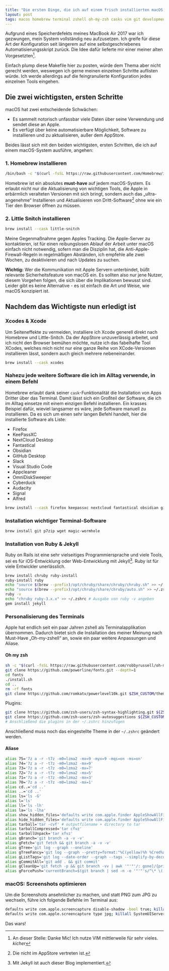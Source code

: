 ```yaml
---
title: "Die ersten Dinge, die ich auf einem frisch installierten macOS einrichte"
layout: post
tags: macos homebrew terminal zshell oh-my-zsh casks vim git development
---
```


Aufgrund eines Speicherdefekts meines MacBook Air 2017 war ich gezwungen, mein System vollständig neu aufzusetzen. Ich greife für diese Art der Konfiguration seit längerem auf eine selbstgeschriebenes Automatisierungsskript zurück. Die Idee dafür lieferte mir einer meiner alten Vorgesetzten[^1].

Einfach plump diese Makefile hier zu posten, würde dem Thema aber nicht gerecht werden, weswegen ich gerne meinen einzelnen Schritte auflisten würde. Ich werde allerdings auf die feingranulierte Konfiguration jedes einzelnen Tools eingehen.

## Die zwei wichtigsten, ersten Schritte

macOS hat zwei entscheidende Schwächen:

- Es sammelt notorisch unfassbar viele Daten über seine Verwendung und sendet diese an Apple.
- Es verfügt über keine automatisierbare Möglichkeit, Software zu installieren und zu aktualisieren, außer dem AppStore.

Beides lässt sich mit den beiden wichtigsten, ersten Schritten, die ich auf einem macOS-System ausführe, angehen:

### 1. Homebrew installieren

```bash
/bin/bash -c "$(curl -fsSL https://raw.githubusercontent.com/Homebrew/install/HEAD/install.sh)"
```

Homebrew ist ein absolutes **must-have** auf jedem macOS-System. Es erlaubt nicht nur die Aktualisierung von wichtigen Tools, die Apple in erbärmlich veralteten Versionen mit sich bringt, sondern auch das „ultra-angenehme“ Installieren und Aktualisieren von Dritt-Software[^3] ohne wie ein Tier den Browser öffnen zu müssen.

### 2. Little Snitch installieren

```bash
brew install --cask little-snitch
```

Meine Gegenmaßnahme gegen Apples Tracking. Die Apple-Server zu kontaktieren, ist für einen reibungslosen Ablauf der Arbeit unter macOS einfach nicht notwendig, sofern man die Disziplin hat, die Anti-Apple-Firewall-Regeln in regelmäßigen Abständen, ich empfehle alle zwei Wochen, zu deaktivieren und nach Updates zu suchen.

**Wichtig:** Wer die Kommunikation mit Apple Servern unterbindet, büßt relevante Sicherheitsfeature von macOS ein. Es sollten also nur jene Nutzer, diesem Vorgehen folgen, die sich über die Implikationen bewusst sind. Leider gibt es keine Alternative - es ist einfach die Art und Weise, wie macOS konzipiert ist.

## Nachdem das Wichtigste nun erledigt ist

### Xcodes & Xcode

Um Seiteneffekte zu vermeiden, installiere ich Xcode generell direkt nach Homebrew und Little-Snitch. Da der AppStore unzuverlässig arbeitet, und ich nicht den Browser bemühen möchte, nutze ich das fabelhafte Tool XCodes, welches mich nicht nur eine ganze Reihe von XCode-Versionen installieren lässt, sondern auch gleich mehrere nebeneinander.

```bash
brew install --cask xcodes
```

### Nahezu jede weitere Software die ich im Alltag verwende, in einem Befehl

Homebrew erlaubt dank seiner `cask`-Funktionalität die Installation von Apps Dritter über das Terminal. Damit lässt sich ein Großteil der Software, die ich im Alltag einsetze mit einem einzigen Befehl installieren. Ein krasses Beispiel dafür, wieviel langsamer es wäre, jede Software manuell zu installieren. Da es sich um einen sehr langen Befehl handelt, hier die installierte Software als Liste:

- Firefox
- KeePassXC
- NextCloud Desktop
- Fantastical
- Obsidian
- GitHub Desktop
- Slack
- Visual Studio Code
- Appcleaner
- OmniDiskSweeper
- Cyberduck
- Audacity
- Signal
- Alfred

```bash
brew install --cask firefox keepassxc nextcloud fantastical obsidian github slack visual-studio-code appcleaner omnidisksweeper cyberduck audacity signal alfred
```

### Installation wichtiger Terminal-Software

```bash
brew install git p7zip wget magic-wormhole
```

### Installation von Ruby & Jekyll

Ruby on Rails ist eine sehr vielseitiges Programmiersprache und viele Tools, sei es für iOS-Entwicklung oder Web-Entwicklung mit Jekyll[^4]. Ruby ist für viele Entwickler unerlässlich.

```bash
brew install chruby ruby-install
ruby-install ruby
echo "source $(brew --prefix)/opt/chruby/share/chruby/chruby.sh" >> ~/.zshrc
echo "source $(brew --prefix)/opt/chruby/share/chruby/auto.sh" >> ~/.zshrc
ruby -v
echo "chruby ruby-3.x.x" >> ~/.zshrc # Ausgabe von ruby -v angeben
gem install jekyll
```

### Personalisierung des Terminals

Apple hat endlich seit ein paar Jahren zshell als Terminalapplikation übernommen. Dadurch bietet sich die Installation des meiner Meinung nach Must-Have „Oh-my-zshell“ an, sowie ein paar weitere Anpassungen und Aliase.

#### Oh my zsh

```bash
sh -c "$(curl -fsSL https://raw.githubusercontent.com/robbyrussell/oh-my-zsh/master/tools/install.sh)"
git clone https://github.com/powerline/fonts.git --depth=1
cd fonts
./install.sh
cd ..
rm -rf fonts
git clone https://github.com/romkatv/powerlevel10k.git $ZSH_CUSTOM/themes/powerlevel10k
```

Plugins:

```bash
git clone https://github.com/zsh-users/zsh-syntax-highlighting.git ${ZSH_CUSTOM:-~/.oh-my-zsh/custom}/plugins/zsh-syntax-highlighting
git clone https://github.com/zsh-users/zsh-autosuggestions ${ZSH_CUSTOM:-~/.oh-my-zsh/custom}/plugins/zsh-autosuggestions
# Anschließend die plugins in der ~/.zshrc hinzufügen
```
Anschließend muss noch das eingestellte Theme in der `~/.zshrc` geändert werden.

#### Aliase

```bash
alias 75='7z a -r -t7z -m0=lzma2 -mx=9 -myx=9 -mqs=on -ms=on'
alias 74='7z a -r -t7z -m0=lzma2 -mx=9'
alias 73='7z a -r -t7z -m0=lzma2 -mx=7'
alias 72='7z a -r -t7z -m0=lzma2 -mx=5'
alias 71='7z a -r -t7z -m0=lzma2 -mx=3'
alias 70='7z a -r -t7z -m0=lzma2 -mx=1'
alias cd..='cd ..'
alias ..='cd ..'
alias ls='ls -G'
alias l='ls'
alias ll='ls -lh'
alias la='ls -lha'
alias show_hidden_files='defaults write com.apple.finder AppleShowAllFiles YES && killall Finder'
alias hide_hidden_files='defaults write com.apple.finder AppleShowAllFiles NO && killall Finder'
alias tarball='tar -cvf' # outputfilename + directory to tar
alias tarballCompressed='tar cfvz'
alias tarballUnpack='tar xfvz'
alias gBranch='git branch -a -v -v'
alias gFetch='git fetch && git branch -a -v -v'
alias gTree='git log --graph --oneline'
alias gTreeFancy='git log --graph --pretty=format:"%C(yellow)%h %Cred%ad %Cblue%an %Cgreen%d %Creset%s" --date=short'
alias gListTags='git log --date-order --graph --tags --simplify-by-decoration --pretty=format:"%ai %h %d"'
alias gCommitAll='git add . && git commit'
alias gCleanUp='git fetch -p && git branch -vv | awk '"'"'/: gone]/{print $1}'"'"' | xargs git branch -d'
alias gForcePush='currentBranch=$(git branch | sed -n -e '"'"'s/^\* \(.*\)/\1/p'"'"') && echo "$currentBranch will be forced pushed to origin" && git push -f origin $currentBranch'
```

### macOS: Screenshots optimieren

Um die Screenshots ansehnlicher zu machen, und statt PNG zum JPG zu wechseln, führe ich folgende Befehle im Terminal aus:

```bash
defaults write com.apple.screencapture disable-shadow -bool true; killall SystemUIServer
defaults write com.apple.screencapture type jpg; killall SystemUIServer 
```

Das wars!

[^1]: An dieser Stelle: Danke Mic! Ich nutze VIM mittlerweile für sehr vieles. *kicher*
[^2]: Also eine Firewall, die Verbindungen nach außen kappen kann.
[^3]: Die nicht im AppStore vertreten ist.
[^4]: Mit Jekyll ist auch dieser Blog implementiert.
